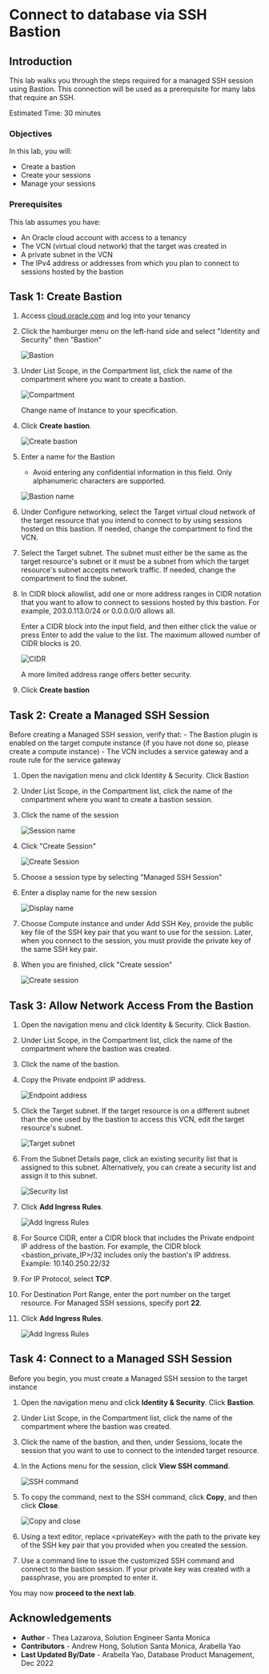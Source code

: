 # Connect to database via SSH Bastion

## Introduction

This lab walks you through the steps required for a managed SSH session using Bastion. This connection will be used as a prerequisite for many labs that require an SSH.

Estimated Time: 30 minutes

### Objectives

In this lab, you will:
* Create a bastion
* Create your sessions
* Manage your sessions

### Prerequisites

This lab assumes you have:
* An Oracle cloud account with access to a tenancy
* The VCN (virtual cloud network) that the target was created in
* A private subnet in the VCN
* The IPv4 address or addresses from which you plan to connect to sessions hosted by the bastion

## Task 1: Create Bastion

1. Access [cloud.oracle.com](https://cloud.oracle.com) and log into your tenancy

2. Click the hamburger menu on the left-hand side and select "Identity and Security" then "Bastion"

	![Bastion](https://oracle-livelabs.github.io/common/images/console/id-bastion.png " ")

3. Under List Scope, in the Compartment list, click the name of the compartment where you want to create a bastion.

	![Compartment](./images/list-scope-comp.png)

	Change name of Instance to your specification.

4. Click **Create bastion**.

	![Create bastion](./images/create-bastion.png)

5. Enter a name for the Bastion
	- Avoid entering any confidential information in this field. Only alphanumeric characters are supported.

	![Bastion name](./images/name-bastion.png)

6. Under Configure networking, select the Target virtual cloud network of the target resource that you intend to connect to by using sessions hosted on this bastion.
If needed, change the compartment to find the VCN.

7. Select the Target subnet. The subnet must either be the same as the target resource's subnet or it must be a subnet from which the target resource's subnet accepts network traffic.
If needed, change the compartment to find the subnet.

8. In CIDR block allowlist, add one or more address ranges in CIDR notation that you want to allow to connect to sessions hosted by this bastion.
For example, 203.0.113.0/24 or 0.0.0.0/0 allows all.

	Enter a CIDR block into the input field, and then either click the value or press Enter to add the value to the list. The maximum allowed number of CIDR blocks is 20.

	![CIDR](./images/cidr.png " ")

	A more limited address range offers better security.

9. Click **Create bastion**

## Task 2: Create a Managed SSH Session

Before creating a Managed SSH session, verify that:
	- The Bastion plugin is enabled on the target compute instance (if you have not done so, please create a compute instance)
	- The VCN includes a service gateway  and a route rule for the service gateway

1. Open the navigation menu and click Identity & Security. Click Bastion

2.  Under List Scope, in the Compartment list, click the name of the compartment where you want to create a bastion session.

3. Click the name of the session

	![Session name](./images/bastion.png)

4. Click "Create Session"

	![Create Session](./images/create-session.png)

5. Choose a session type by selecting "Managed SSH Session"

6. Enter a display name for the new session

	![Display name](./images/managed.png)

7. Choose Compute instance and under Add SSH Key, provide the public key file of the SSH key pair that you want to use for the session.
Later, when you connect to the session, you must provide the private key of the same SSH key pair.

8. When you are finished, click "Create session"

	![Create session](./images/create-session2.png)

## Task 3: Allow Network Access From the Bastion

1. Open the navigation menu and click Identity & Security. Click Bastion.

2. Under List Scope, in the Compartment list, click the name of the compartment where the bastion was created.

3. Click the name of the bastion.

4. Copy the Private endpoint IP address.

	![Endpoint address](./images/endpoint-address.png)

5. Click the Target subnet.
If the target resource is on a different subnet than the one used by the bastion to access this VCN, edit the target resource's subnet.

	![Target subnet](./images/target-subnet.png)

6. From the Subnet Details page, click an existing security list that is assigned to this subnet.
Alternatively, you can create a security list and assign it to this subnet.

	![Security list](./images/security-list.png)

7. Click **Add Ingress Rules**.

	![Add Ingress Rules](./images/ingress-rule.png)

8. For Source CIDR, enter a CIDR block that includes the Private endpoint IP address of the bastion.
For example, the CIDR block &lt;bastion\_private\_IP&gt;/32 includes only the bastion's IP address.
	Example: 10.140.250.22/32

9. For IP Protocol, select **TCP**.

10. For Destination Port Range, enter the port number on the target resource.
For Managed SSH sessions, specify port **22**.

11. Click **Add Ingress Rules**.

	![Add Ingress Rules](./images/add-ingress-rule.png)

## Task 4: Connect to a Managed SSH Session
Before you begin, you must create a Managed SSH session to the target instance

1. Open the navigation menu and click **Identity & Security**. Click **Bastion**.

2. Under List Scope, in the Compartment list, click the name of the compartment where the bastion was created.

3. Click the name of the bastion, and then, under Sessions, locate the session that you want to use to connect to the intended target resource.

4. In the Actions menu for the session, click **View SSH command**.

	![SSH command](./images/ssh-command.png)

5. To copy the command, next to the SSH command, click **Copy**, and then click **Close**.

	![Copy and close](./images/copy-close.png)

6. Using a text editor, replace &lt;privateKey&gt; with the path to the private key of the SSH key pair that you provided when you created the session.

7. Use a command line to issue the customized SSH command and connect to the bastion session.
If your private key was created with a passphrase, you are prompted to enter it.

You may now **proceed to the next lab**.

## Acknowledgements
* **Author** - Thea Lazarova, Solution Engineer Santa Monica
* **Contributors** -  Andrew Hong, Solution Santa Monica, Arabella Yao
* **Last Updated By/Date** - Arabella Yao, Database Product Management, Dec 2022